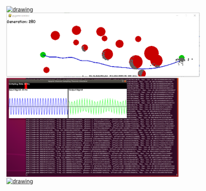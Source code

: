 [<img src="https://github.com/estods3/JetTank/blob/master/documentation/linefollowing.gif" alt="drawing" width="270"/>](https://github.com/estods3/JetTank)<img src="https://github.com/estods3/PathPlanning-withGeneticAI/blob/master/pics/gen280.PNG" alt="drawing" width="720"/><img src="https://github.com/estods3/Sampling-usingNyquistTheorem/blob/master/screenshots/FrequencyGreaterThanNyquist.png" alt="drawing" width="449"/>
[<img src="https://raw.githubusercontent.com/estods3/Tutorial-LegoRoboticClaw/master/documentation/closeupOfPerfBoard.jpg" alt="drawing" width="270"/>](https://github.com/estods3/Tutorial-LegoRoboticClaw)

<!--
**estods3/estods3** is a ✨ _special_ ✨ repository because its `README.md` (this file) appears on your GitHub profile.
-->
